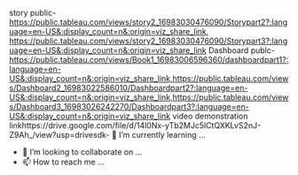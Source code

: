 story public-https://public.tableau.com/views/story2_16983030476090/Storypart2?:language=en-US&:display_count=n&:origin=viz_share_link, https://public.tableau.com/views/story2_16983030476090/Storypart3?:language=en-US&:display_count=n&:origin=viz_share_link
Dashboard publc-https://public.tableau.com/views/Book1_16983006596360/dashboardpart1?:language=en-US&:display_count=n&:origin=viz_share_link,https://public.tableau.com/views/Dashboard2_16983022586010/Dashboardpart2?:language=en-US&:display_count=n&:origin=viz_share_link,https://public.tableau.com/views/Dashboard3_16983026242270/Dashboardpart3?:language=en-US&:display_count=n&:origin=viz_share_link 
video demonstration linkhttps://drive.google.com/file/d/14l0Nx-yTb2MJc5lCtQXKLvS2nJ-Z9Ah_/view?usp=drivesdk- 🌱 I’m currently learning ...
- 💞️ I’m looking to collaborate on ...
- 📫 How to reach me ...

<!---
varshasrib/varshasrib is a ✨ special ✨ repository because its `README.md` (this file) appears on your GitHub profile.
You can click the Preview link to take a look at your changes.
--->
